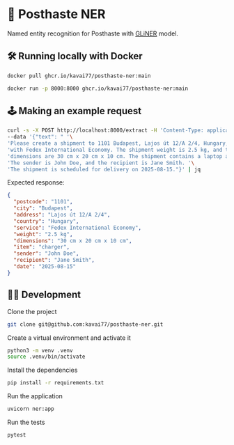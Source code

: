 # 🚢 Posthaste NER

Named entity recognition for Posthaste with [GLiNER](https://github.com/urchade/GLiNER) model.

## 🛠 Running locally with Docker

```bash
docker pull ghcr.io/kavai77/posthaste-ner:main
```
```bash
docker run -p 8000:8000 ghcr.io/kavai77/posthaste-ner:main
```

## 🕹️ Making an example request
```bash
curl -s -X POST http://localhost:8000/extract -H 'Content-Type: application/json' \
--data '{"text": " '\
'Please create a shipment to 1101 Budapest, Lajos út 12/A 2/4, Hungary, '\
'with Fedex International Economy. The shipment weight is 2.5 kg, and the '\
'dimensions are 30 cm x 20 cm x 10 cm. The shipment contains a laptop and a charger. '\
'The sender is John Doe, and the recipient is Jane Smith. '\
'The shipment is scheduled for delivery on 2025-08-15."}' | jq
```
Expected response:
```json
{
  "postcode": "1101",
  "city": "Budapest",
  "address": "Lajos út 12/A 2/4",
  "country": "Hungary",
  "service": "Fedex International Economy",
  "weight": "2.5 kg",
  "dimensions": "30 cm x 20 cm x 10 cm",
  "item": "charger",
  "sender": "John Doe",
  "recipient": "Jane Smith",
  "date": "2025-08-15"
}
```

## 🧑‍💻 Development
Clone the project
```bash
git clone git@github.com:kavai77/posthaste-ner.git
```
Create a virtual environment and activate it
```bash
python3 -m venv .venv
source .venv/bin/activate
```
Install the dependencies
```bash
pip install -r requirements.txt
```
Run the application
```bash 
uvicorn ner:app
```
Run the tests
```bash
pytest
```